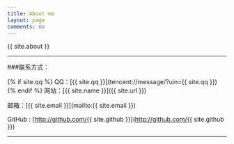 ```yaml
---
title: About me
layout: page
comments: no
---
```


{{ site.about }}

----

###联系方式：

{% if site.qq %}
QQ：[{{ site.qq }}](tencent://message/?uin={{ site.qq }})
{% endif %}
网站：[{{ site.name }}]({{ site.url }})

邮箱：[{{ site.email }}](mailto:{{ site.email }})

GitHub : [http://github.com/{{ site.github }}](http://github.com/{{ site.github }})

----